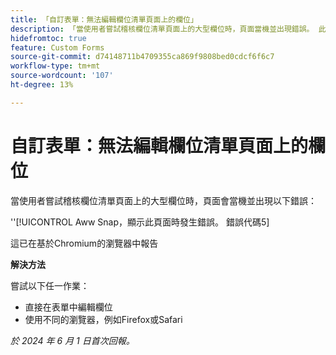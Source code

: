```yaml
---
title: 「自訂表單：無法編輯欄位清單頁面上的欄位」
description: 「當使用者嘗試稽核欄位清單頁面上的大型欄位時，頁面當機並出現錯誤。 此問題有解決方法。」
hidefromtoc: true
feature: Custom Forms
source-git-commit: d74148711b4709355ca869f9808bed0cdcf6f6c7
workflow-type: tm+mt
source-wordcount: '107'
ht-degree: 13%

---
```



# 自訂表單：無法編輯欄位清單頁面上的欄位

當使用者嘗試稽核欄位清單頁面上的大型欄位時，頁面會當機並出現以下錯誤：

&#39;&#39;[!UICONTROL Aww Snap，顯示此頁面時發生錯誤。 錯誤代碼5]

這已在基於Chromium的瀏覽器中報告

**解決方法**

嘗試以下任一作業：

* 直接在表單中編輯欄位
* 使用不同的瀏覽器，例如Firefox或Safari

_於 2024 年 6 月 1 日首次回報。_
